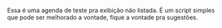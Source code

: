 Essa é uma agenda de teste pra exibição não listada. É um script simples que
pode ser melhorado a vontade, fique a vontade pra sugestões.
